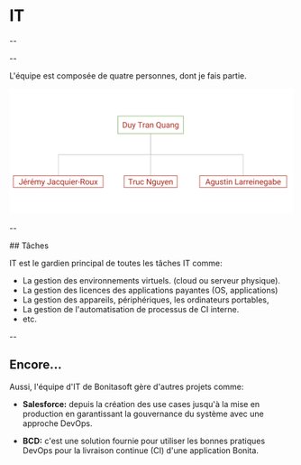 # IT

--

<!-- .slide: data-background-image="assets/img/bonita_and_me.png" -->

--

L'équipe est composée de quatre personnes, dont je fais partie.

<img style="border:none; box-shadow: none;" src="assets/img/it_team.png">

--

##<!-- .slide: data-background-image="assets/img/bonita_teams.png" --> Tâches

IT est le gardien principal de toutes les tâches IT comme:
* La gestion des environnements virtuels. (cloud ou serveur physique).
* La gestion des licences des applications payantes (OS, applications)
* La gestion des appareils, périphériques, les ordinateurs portables,
* La gestion de l'automatisation de processus de CI interne.
* etc.

--

## Encore...

Aussi, l'équipe d'IT de Bonitasoft gère d'autres projets comme:
* __Salesforce:__ depuis la création des use cases jusqu'à la mise en production en garantissant la gouvernance du système avec une approche DevOps.

* __BCD:__ c'est une solution fournie pour utiliser les bonnes pratiques DevOps pour la livraison continue (CI) d'une application Bonita.
